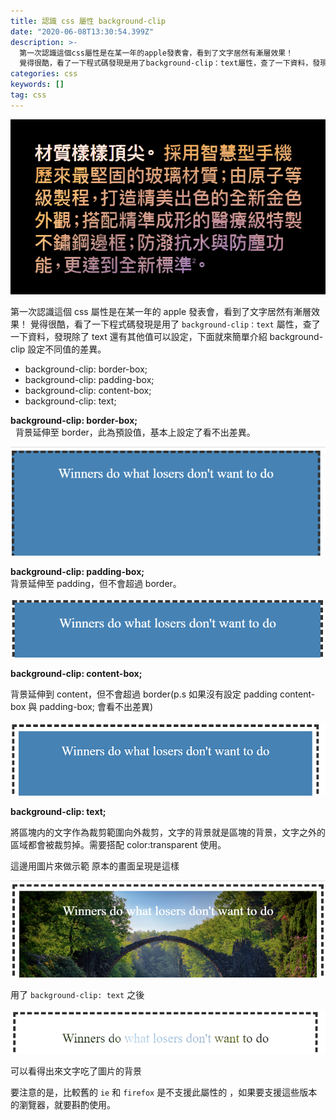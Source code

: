 ```yaml
---
title: 認識 css 屬性 background-clip
date: "2020-06-08T13:30:54.399Z"
description: >-
  第一次認識這個css屬性是在某一年的apple發表會，看到了文字居然有漸層效果！
  覺得很酷，看了一下程式碼發現是用了background-clip：text屬性，查了一下資料，發現除了text還有其他值可以設定，下面就來簡單介紹background-clip設定不同值的差異。
categories: css
keywords: []
tag: css
---
```


![](/img/1__bQNaffh5wNRVH1sBRfKA8A.png)

第一次認識這個 css 屬性是在某一年的 apple 發表會，看到了文字居然有漸層效果！ 覺得很酷，看了一下程式碼發現是用了 `background-clip：text` 屬性，查了一下資料，發現除了 text 還有其他值可以設定，下面就來簡單介紹 background-clip 設定不同值的差異。

- background-clip: border-box;
- background-clip: padding-box;
- background-clip: content-box;
- background-clip: text;

**background-clip: border-box;**  
  背景延伸至 border，此為預設值，基本上設定了看不出差異。

![](/img/1__zep83OcwLHfDqJ0LTMWGvg.png)

**background-clip: padding-box;**  
背景延伸至 padding，但不會超過 border。

![](/img/1__uhYVqew72A__7tXKqE__swsg.png)

**background-clip: content-box;**

背景延伸到 content，但不會超過 border(p.s 如果沒有設定 padding content-box 與 padding-box; 會看不出差異)

![](/img/1__t__b55RfCoJWUhXSoHc6QIw.png)

**background-clip: text;**

將區塊内的文字作為裁剪範圍向外裁剪，文字的背景就是區塊的背景，文字之外的區域都會被裁剪掉。需要搭配 color:transparent 使用。

這邊用圖片來做示範 原本的畫面呈現是這樣

![](/img/1__QsNAuOCo54dRYR__jqmpT3w.png)

用了 `background-clip: text` 之後

![](/img/1__JxZFyRMeHgMqLUK1IDwDAw.png)

可以看得出來文字吃了圖片的背景

要注意的是，比較舊的 `ie` 和 `firefox` 是不支援此屬性的 ，如果要支援這些版本的瀏覽器，就要斟酌使用。
